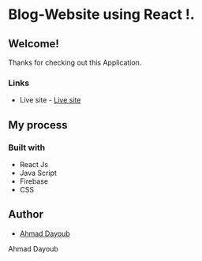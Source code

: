 #  Blog-Website using React !.

## Welcome! 
Thanks for checking out this Application.

### Links
- Live site - [Live site](https://rococo-zabaione-00ed88.netlify.app)

## My process

### Built with

- React Js
- Java Script
- Firebase
- CSS




## Author
- [Ahmad Dayoub](https://www.linkedin.com/in/ahmad-dayoub-/)


Ahmad Dayoub
